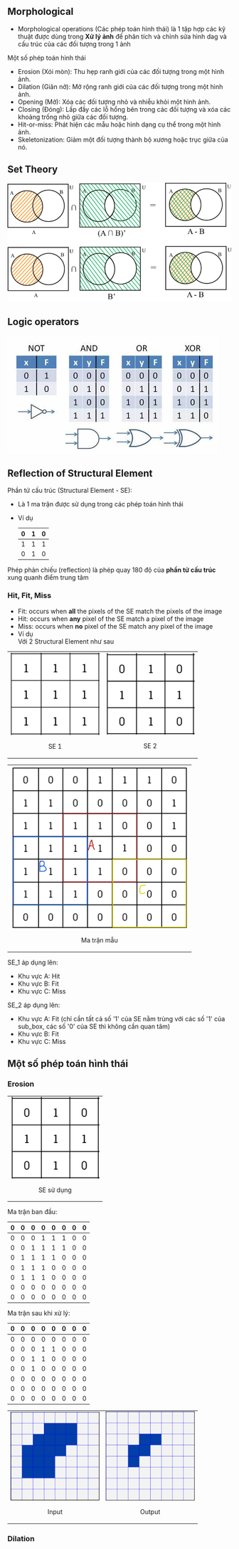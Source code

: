 ## Morphological
- Morphological operations (Các phép toán hình thái) là 1 tập hợp các kỹ thuật được dùng trong **Xử lý ảnh** để phân tích và chỉnh sửa hình dag và cấu trúc của các đối tượng trong 1 ảnh

Một số phép toán hình thái
- Erosion (Xói mòn): Thu hẹp ranh giới của các đối tượng trong một hình ảnh. 
- Dilation (Giãn nở): Mở rộng ranh giới của các đối tượng trong một hình ảnh. 
- Opening (Mở): Xóa các đối tượng nhỏ và nhiễu khỏi một hình ảnh. 
- Closing (Đóng): Lấp đầy các lỗ hổng bên trong các đối tượng và xóa các khoảng trống nhỏ giữa các đối tượng. 
- Hit-or-miss: Phát hiện các mẫu hoặc hình dạng cụ thể trong một hình ảnh. 
- Skeletonization: Giảm một đối tượng thành bộ xương hoặc trục giữa của nó.

## Set Theory
![](images/set_theory.png)

## Logic operators 
![](images/logic_operators.png)

## Reflection of Structural Element
Phần tử cấu trúc (Structural Element - SE):
- Là 1 ma trận được sử dụng trong các phép toán hình thái
- Ví dụ

  | 0 | 1 | 0 |
  |---|---|---|
  | 1 | 1 | 1 |
  | 0 | 1 | 0 |

Phép phản chiếu (reflection) là phép quay 180 độ của **phần tử cấu trúc** xung quanh điểm trung tâm 

### Hit, Fit, Miss
- Fit: occurs when **all** the pixels of the SE match the pixels of the image
- Hit: occurs when **any** pixel of the SE match a pixel of the image
- Miss: occurs when **no** pixel of the SE match any pixel of the image
- Ví dụ  
Với 2 Structural Element như sau
<table>
  <tr>
    <td><img src="images/SE_1.png" alt="Image 1 description " width=200px> <br> <p align="center">SE 1</p>
    </td>
    <td><img src="images/SE_2.png" alt="Image 2 description" width=200px><br> <p align="center">SE 2</p></td>
  </tr>
</table>

<table>
  <td><img src="images/matrix.png" alt="Image 1 description " width=400px > <br> <p align="center">Ma trận mẫu</p>
  </td>
</table>

SE_1 áp dụng lên:
- Khu vực A: Hit  
- Khu vực B: Fit  
- Khu vực C: Miss  

SE_2 áp dụng lên:
- Khu vực A: Fit (chỉ cần tất cả số '1' của SE nằm trùng với các số '1' của sub_box, các số '0' của SE thì không cần quan tâm)
- Khu vực B: Fit
- Khu vực C: Miss

## Một số phép toán hình thái
### Erosion
<table>
  <td><img src="images/erosion_structural_element.png" alt="Image 1 description " width=200px > <br> <p align="center">SE sử dụng</p>
  </td>
</table>

Ma trận ban đầu:  

| 0 | 0 | 0 | 0 | 0 | 0 | 0 | 0 |
|---|---|---|---|---|---|---|---|
| 0 | 0 | 0 | 1 | 1 | 1 | 0 | 0 |
| 0 | 0 | 1 | 1 | 1 | 1 | 0 | 0 |
| 0 | 1 | 1 | 1 | 1 | 0 | 0 | 0 |
| 0 | 1 | 1 | 1 | 0 | 0 | 0 | 0 |
| 0 | 1 | 1 | 1 | 0 | 0 | 0 | 0 |
| 0 | 0 | 0 | 0 | 0 | 0 | 0 | 0 |
| 0 | 0 | 0 | 0 | 0 | 0 | 0 | 0 |

Ma trận sau khi xử lý:

| 0 | 0 | 0 | 0 | 0 | 0 | 0 | 0 |
|---|---|---|---|---|---|---|---|
| 0 | 0 | 0 | 0 | 0 | 0 | 0 | 0 |
| 0 | 0 | 0 | 1 | 1 | 0 | 0 | 0 |
| 0 | 0 | 1 | 1 | 0 | 0 | 0 | 0 |
| 0 | 0 | 1 | 0 | 0 | 0 | 0 | 0 |
| 0 | 0 | 0 | 0 | 0 | 0 | 0 | 0 |
| 0 | 0 | 0 | 0 | 0 | 0 | 0 | 0 |
| 0 | 0 | 0 | 0 | 0 | 0 | 0 | 0 |

<table>
  <tr>
    <td><img src="images/erosion_input_example.png" alt="Image 1 description " width=200px> <br> <p align="center">Input</p>
    </td>
    <td><img src="images/erosion_output_example.png" alt="Image 2 description" width=200px><br> <p align="center">Output</p></td>
  </tr>
</table>

### Dilation

